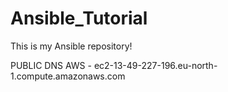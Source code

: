 # Ansible_Tutorial

This is my Ansible repository!

PUBLIC DNS AWS - ec2-13-49-227-196.eu-north-1.compute.amazonaws.com
